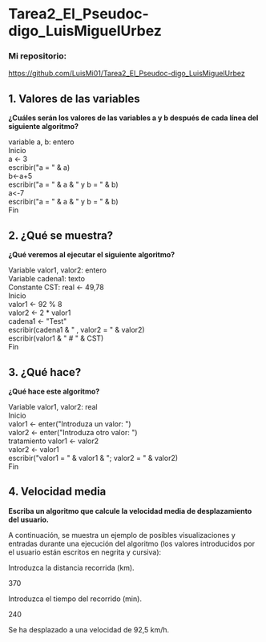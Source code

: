 # Tarea2_El_Pseudoc-digo_LuisMiguelUrbez
### Mi repositorio:
https://github.com/LuisMi01/Tarea2_El_Pseudoc-digo_LuisMiguelUrbez

## 1. Valores de las variables
__¿Cuáles serán los valores de las variables a y b después de cada línea del siguiente algoritmo?__
  
variable a, b: entero  
Inicio  
   a <- 3  
   escribir("a = " & a)  
   b<-a+5  
   escribir("a = " & a & " y b = " & b)  
   a<-7  
   escribir("a = " & a & " y b = " & b)  
Fin 

## 2. ¿Qué se muestra?
__¿Qué veremos al ejecutar el siguiente algoritmo?__  

Variable valor1, valor2: entero  
Variable cadena1: texto  
Constante CST: real <- 49,78  
Inicio  
   valor1 <- 92 % 8  
   valor2 <- 2 * valor1  
   cadena1 <- "Test"  
   escribir(cadena1 & " , valor2 = " & valor2)  
   escribir(valor1 & " # " & CST)  
Fin 

## 3. ¿Qué hace?
__¿Qué hace este algoritmo?__
 
Variable valor1, valor2: real  
Inicio  
   valor1 <- enter("Introduza un valor: ")  
   valor2 <- enter("Introduza otro valor: ")  
   tratamiento 
   valor1 <- valor2  
   valor2 <- valor1  
   escribir("valor1 = " & valor1 & "; valor2 = " & valor2)  
Fin 

## 4. Velocidad media
__Escriba un algoritmo que calcule la velocidad media de desplazamiento del usuario.__

A continuación, se muestra un ejemplo de posibles visualizaciones y entradas durante una ejecución del algoritmo (los valores introducidos por el usuario están escritos en negrita y cursiva):

Introduzca la distancia recorrida (km).

370

Introduzca el tiempo del recorrido (min).

240

Se ha desplazado a una velocidad de 92,5 km/h.
